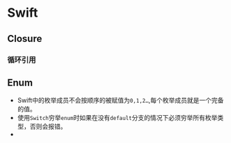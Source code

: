 # Swift

## Closure

### 循环引用



## Enum

- Swift中的枚举成员不会按顺序的被赋值为`0,1,2…`,每个枚举成员就是一个完备的值。
- 使用`Switch`穷举`enum`时如果在没有`default`分支的情况下必须穷举所有枚举类型，否则会报错。
- ​

